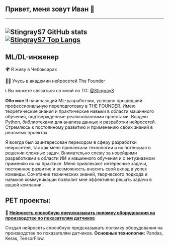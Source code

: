 ## Привет, меня зовут Иван 👋
---
![StingrayS7 GitHub stats](https://github-readme-stats.vercel.app/api?username=StingrayS7&theme=algolia&show_icons=true)
[![StingrayS7 Top Langs](https://github-readme-stats.vercel.app/api/top-langs/?username=StingrayS7&layout=compact)](https://github.com/anuraghazra/github-readme-stats)
---
## ML/DL-инженер

🌍 Я живу в Чебоксарах

👨‍🎓 Учусь в академии нейросетей The Founder

📞 Вы можете связаться со мной по TG: [@StingrayS](https://t.me/StingrayS)

**Обо мне**
Я начинающий ML-разработчик, успешно прошедший профессиональную переподготовку в THE FOUNDER.  Имею теоретические знания и практические навыки в области машинного обучения, подтвержденные реализованными проектами.  Владею Python, библиотеками для анализа данных и разработки нейросетей.  Стремлюсь к постоянному развитию и применению своих знаний в реальных проектах.

Я всегда был заинтересован переходом в сферу разработки нейросетей, так как меня привлекали технологии и их потенциал в решении сложных задач.
Внимательно слежу за новейшими разработками в области ИИ и машинного обучения и с энтузиазмом применяю их на практике.  Меня привлекают интересные задачи, постоянное развитие и возможность вносить свой вклад в успех команды.  Сочетание технических знаний, творческого подхода и навыков коммуникации позволит мне эффективно решать задачи в вашей компании.

## PET проекты:
📌 [**Нейросеть способную предсказывать поломку оборудования на производстве по показателям датчиков**](https://github.com/StingrayS7/practical-work_1/blob/main/3_task_creative(mashine_failure).ipynb)

Создал нейросеть способную предсказывать поломку оборудования на производстве по показателям датчиков.
**Основные технологии:** Pandas, Keras, TensorFlow.
